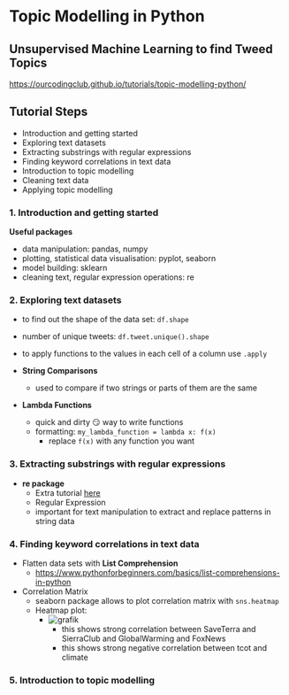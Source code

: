 
# Topic Modelling in Python

## Unsupervised Machine Learning to find Tweed Topics

https://ourcodingclub.github.io/tutorials/topic-modelling-python/

## Tutorial Steps

* Introduction and getting started
* Exploring text datasets
* Extracting substrings with regular expressions
* Finding keyword correlations in text data
* Introduction to topic modelling
* Cleaning text data
* Applying topic modelling


### 1. Introduction and getting started

**Useful packages**

* data manipulation: pandas, numpy
* plotting, statistical data visualisation: pyplot, seaborn
* model building: sklearn
* cleaning text, regular expression operations: re

### 2. Exploring text datasets

* to find out the shape of the data set: ````df.shape````
* number of unique tweets: ````df.tweet.unique().shape````
* to apply functions to the values in each cell of a column use ````.apply````

* **String Comparisons**
    * used to compare if two strings or parts of them are the same
    
* **Lambda Functions**
    * quick and dirty :smirk: way to write functions
    * formatting: ````my_lambda_function = lambda x: f(x)````
        * replace ````f(x)```` with any function you want

### 3. Extracting substrings with regular expressions

* **re package**
    * Extra tutorial [here](https://www.datacamp.com/tutorial/python-regular-expression-tutorial)
    * Regular Expression
    * important for text manipulation to extract and replace patterns in string data
 
### 4. Finding keyword correlations in text data

* Flatten data sets with **List Comprehension**
    * https://www.pythonforbeginners.com/basics/list-comprehensions-in-python
* Correlation Matrix
    * seaborn package allows to plot correlation matrix with ````sns.heatmap````
    * Heatmap plot:
        * ![grafik](https://user-images.githubusercontent.com/114161001/222893616-e15a7cbd-eba4-49cb-bf22-188893571d38.png)
          * this shows strong correlation between SaveTerra and SierraClub and GlobalWarming and FoxNews
          * this shows strong negative correlation between tcot and climate
 
### 5. Introduction to topic modelling
